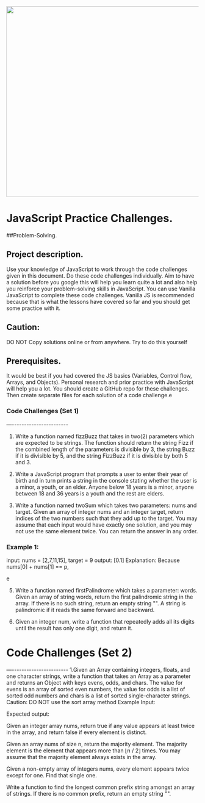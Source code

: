 <img src="https://media.istockphoto.com/id/537331500/photo/programming-code-abstract-technology-background-of-software-deve.jpg?s=612x612&w=0&k=20&c=jlYes8ZfnCmD0lLn-vKvzQoKXrWaEcVypHnB5MuO-g8="  height="500"  width="860"/>





 # JavaScript Practice Challenges.

##Problem-Solving.


## Project description.
Use your knowledge of JavaScript to work through the code challenges given in this document. Do these code challenges individually. Aim to have a solution before you google this will help you learn quite a lot and also help you reinforce your problem-solving skills in JavaScript.
You can use Vanilla JavaScript to complete these code challenges. Vanilla JS is recommended because that is what the lessons have covered so far and you should get some practice with it. 


## Caution:
DO NOT Copy solutions online or from anywhere. 
Try to do this yourself 

## Prerequisites.
It would be best if you had covered the JS basics (Variables, Control flow, Arrays, and Objects).
Personal research and prior practice with JavaScript will help you a lot.
You should create a GitHub repo for these challenges. Then create separate files for each solution of a code challenge.e



### Code Challenges (Set 1)
—-----------------------
1. Write a function named fizzBuzz that takes in two(2) parameters which are expected to be strings. The function should return the string Fizz if the combined length of the parameters is divisible by 3, the string Buzz if it is divisible by 5, and the string FizzBuzz if it is divisible by both 5 and 3.

2. Write a JavaScript program that prompts a user to enter their year of birth and in turn prints a string in the console stating whether the user is a minor, a youth, or an elder.  Anyone below 18 years is a minor, anyone between 18 and 36 years is a youth and the rest are elders.

3. Write a function named twoSum which takes two parameters: nums and target. Given an array of integer nums and an integer target, return indices of the two numbers such that they add up to the target. You may assume that each input would have exactly one solution, and you may not use the same element twice.
You can return the answer in any order.

### Example 1:
input: nums = [2,7,11,15], target = 9
output: [0.1]
Explanation: Because nums[0] + nums[1] == p,

e

5. Write a function named firstPalindrome which takes a parameter: words. Given an array of string words, return the first palindromic string in the array. If there is no such string, return an empty string "".
A string is palindromic if it reads the same forward and backward.

6. Given an integer num, write a function that repeatedly adds all its digits until the result has only one digit, and return it.

# Code Challenges (Set 2)
—-----------------------
1.Given an Array containing integers, floats, and one character strings, write a function that takes an Array as a parameter and returns an Object with keys evens, odds, and chars. The value for evens is an array of sorted even numbers, the value for odds is a list of sorted odd numbers and chars is a list of sorted single-character strings.
Caution: DO NOT use the sort array method
Example Input:

Expected output:

Given an integer array nums, return true if any value appears at least twice in the array, and return false if every element is distinct.


Given an array nums of size n, return the majority element. The majority element is the element that appears more than ⌊n / 2⌋ times. You may assume that the majority element always exists in the array.



Given a non-empty array of integers nums, every element appears twice except for one. Find that single one.



Write a function to find the longest common prefix string amongst an array of strings. If there is no common prefix, return an empty string "".








